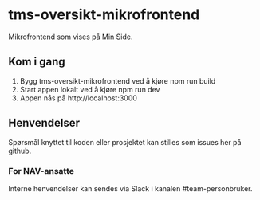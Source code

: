 # tms-oversikt-mikrofrontend

Mikrofrontend som vises på Min Side.

## Kom i gang

1. Bygg tms-oversikt-mikrofrontend ved å kjøre npm run build
2. Start appen lokalt ved å kjøre npm run dev
3. Appen nås på http://localhost:3000

## Henvendelser

Spørsmål knyttet til koden eller prosjektet kan stilles som issues her på github.

### For NAV-ansatte

Interne henvendelser kan sendes via Slack i kanalen #team-personbruker.
